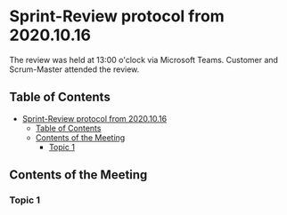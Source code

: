 # Sprint-Review protocol from 2020.10.16

The review was held at 13:00 o'clock via Microsoft Teams. Customer and Scrum-Master attended the review.

## Table of Contents

- [Sprint-Review protocol from 2020.10.16](#sprint-review-protocol-from-20201016)
  - [Table of Contents](#table-of-contents)
  - [Contents of the Meeting](#contents-of-the-meeting)
    - [Topic 1](#topic-1)

## Contents of the Meeting

### Topic 1